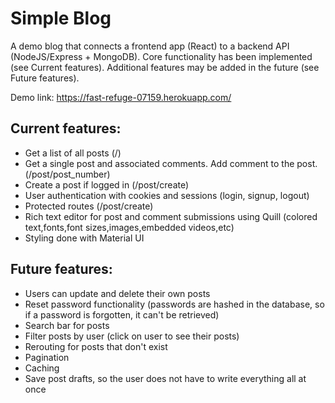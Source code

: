 # Simple Blog
A demo blog that connects a frontend app (React) to a backend API (NodeJS/Express + MongoDB). Core functionality has been implemented (see Current features). Additional features may be added in the future (see Future features).

Demo link: https://fast-refuge-07159.herokuapp.com/
## Current features:
- Get a list of all posts (/)
- Get a single post and associated comments. Add comment to the post. (/post/post_number)
- Create a post if logged in (/post/create)
- User authentication with cookies and sessions (login, signup, logout)
- Protected routes (/post/create)
- Rich text editor for post and comment submissions using Quill (colored text,fonts,font sizes,images,embedded videos,etc)
- Styling done with Material UI
  
## Future features:
- Users can update and delete their own posts
- Reset password functionality (passwords are hashed in the database, so if a password is forgotten, it can't be retrieved)
- Search bar for posts 
- Filter posts by user (click on user to see their posts)
- Rerouting for posts that don't exist
- Pagination
- Caching
- Save post drafts, so the user does not have to write everything all at once
